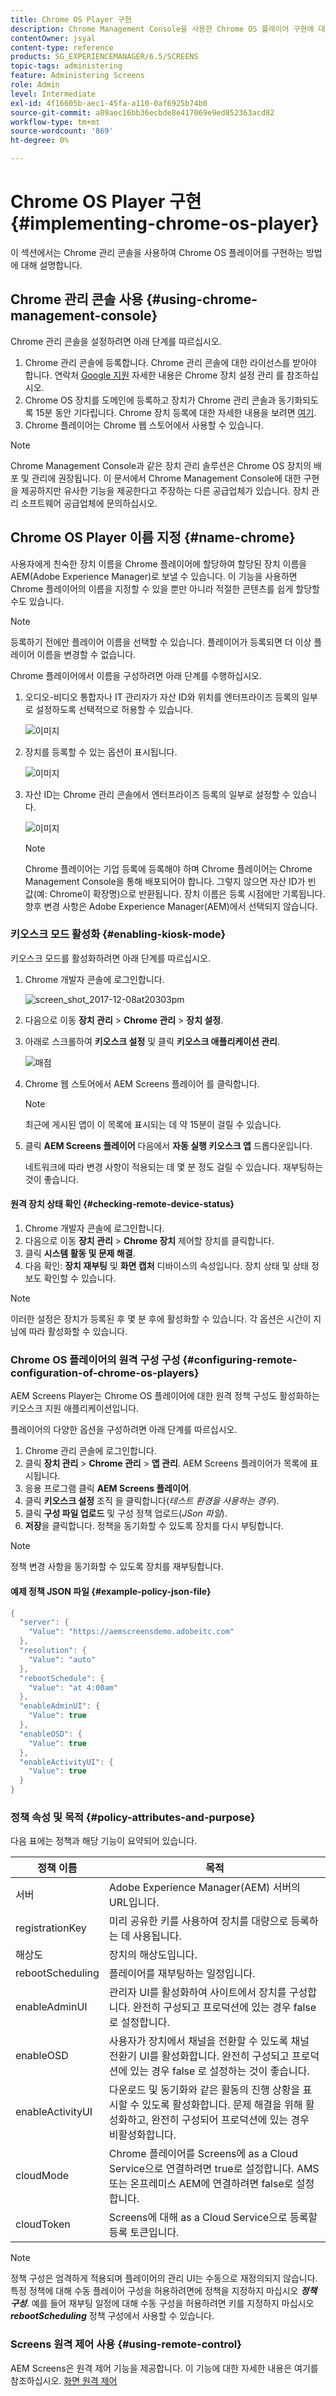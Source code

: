 ```yaml
---
title: Chrome OS Player 구현
description: Chrome Management Console을 사용한 Chrome OS 플레이어 구현에 대해 알아봅니다.
contentOwner: jsyal
content-type: reference
products: SG_EXPERIENCEMANAGER/6.5/SCREENS
topic-tags: administering
feature: Administering Screens
role: Admin
level: Intermediate
exl-id: 4f16605b-aec1-45fa-a110-0af6925b74b0
source-git-commit: a89aec16bb36ecbde8e417069e9ed852363acd82
workflow-type: tm+mt
source-wordcount: '869'
ht-degree: 0%

---
```


# Chrome OS Player 구현 {#implementing-chrome-os-player}

이 섹션에서는 Chrome 관리 콘솔을 사용하여 Chrome OS 플레이어를 구현하는 방법에 대해 설명합니다.

## Chrome 관리 콘솔 사용 {#using-chrome-management-console}

Chrome 관리 콘솔을 설정하려면 아래 단계를 따르십시오.

1. Chrome 관리 콘솔에 등록합니다. Chrome 관리 콘솔에 대한 라이선스를 받아야 합니다. 연락처 [Google 지원](https://support.google.com/chrome/a/answer/1375678?hl=en&amp;ref_topic=2935995) 자세한 내용은 Chrome 장치 설정 관리 를 참조하십시오.
1. Chrome OS 장치를 도메인에 등록하고 장치가 Chrome 관리 콘솔과 동기화되도록 15분 동안 기다립니다. Chrome 장치 등록에 대한 자세한 내용을 보려면 [여기](https://support.google.com/chrome/a/answer/1360534?hl=en).
1. Chrome 플레이어는 Chrome 웹 스토어에서 사용할 수 있습니다.

>[!NOTE]
>
>Chrome Management Console과 같은 장치 관리 솔루션은 Chrome OS 장치의 배포 및 관리에 권장됩니다. 이 문서에서 Chrome Management Console에 대한 구현을 제공하지만 유사한 기능을 제공한다고 주장하는 다른 공급업체가 있습니다. 장치 관리 소프트웨어 공급업체에 문의하십시오.

## Chrome OS Player 이름 지정 {#name-chrome}

사용자에게 친숙한 장치 이름을 Chrome 플레이어에 할당하여 할당된 장치 이름을 AEM(Adobe Experience Manager)로 보낼 수 있습니다. 이 기능을 사용하면 Chrome 플레이어의 이름을 지정할 수 있을 뿐만 아니라 적절한 콘텐츠를 쉽게 할당할 수도 있습니다.

>[!NOTE]
>등록하기 전에만 플레이어 이름을 선택할 수 있습니다. 플레이어가 등록되면 더 이상 플레이어 이름을 변경할 수 없습니다.

Chrome 플레이어에서 이름을 구성하려면 아래 단계를 수행하십시오.

1. 오디오-비디오 통합자나 IT 관리자가 자산 ID와 위치를 엔터프라이즈 등록의 일부로 설정하도록 선택적으로 허용할 수 있습니다.

   ![이미지](/help/user-guide/assets/chrome-device/chrome1.png)

1. 장치를 등록할 수 있는 옵션이 표시됩니다.

   ![이미지](/help/user-guide/assets/chrome-device/chrome2.jpg)

1. 자산 ID는 Chrome 관리 콘솔에서 엔터프라이즈 등록의 일부로 설정할 수 있습니다.

   ![이미지](/help/user-guide/assets/chrome-device/chrome3.png)

   >[!NOTE]
   >Chrome 플레이어는 기업 등록에 등록해야 하며 Chrome 플레이어는 Chrome Management Console을 통해 배포되어야 합니다. 그렇지 않으면 자산 ID가 빈 값(예: Chrome이 확장명)으로 반환됩니다. 장치 이름은 등록 시점에만 기록됩니다. 향후 변경 사항은 Adobe Experience Manager(AEM)에서 선택되지 않습니다.

### 키오스크 모드 활성화 {#enabling-kiosk-mode}

키오스크 모드를 활성화하려면 아래 단계를 따르십시오.

1. Chrome 개발자 콘솔에 로그인합니다.

   ![screen_shot_2017-12-08at20303pm](assets/screen_shot_2017-12-08at20303pm.png)

1. 다음으로 이동 **장치 관리** > **Chrome 관리** > **장치 설정**.
1. 아래로 스크롤하여 **키오스크 설정** 및 클릭 **키오스크 애플리케이션 관리**.

   ![매점](assets/kiosk.png)

1. Chrome 웹 스토어에서 AEM Screens 플레이어 를 클릭합니다.

   >[!NOTE]
   >
   >최근에 게시된 앱이 이 목록에 표시되는 데 약 15분이 걸릴 수 있습니다.

1. 클릭 **AEM Screens 플레이어** 다음에서 **자동 실행 키오스크 앱** 드롭다운입니다.

   네트워크에 따라 변경 사항이 적용되는 데 몇 분 정도 걸릴 수 있습니다. 재부팅하는 것이 좋습니다.

#### 원격 장치 상태 확인 {#checking-remote-device-status}

1. Chrome 개발자 콘솔에 로그인합니다.
1. 다음으로 이동 **장치 관리** > **Chrome 장치** 제어할 장치를 클릭합니다.
1. 클릭 **시스템 활동 및 문제 해결**.
1. 다음 확인: **장치 재부팅** 및 **화면 캡처** 디바이스의 속성입니다. 장치 상태 및 상태 정보도 확인할 수 있습니다.

>[!NOTE]
>
>이러한 설정은 장치가 등록된 후 몇 분 후에 활성화할 수 있습니다. 각 옵션은 시간이 지남에 따라 활성화할 수 있습니다.

### Chrome OS 플레이어의 원격 구성 구성 {#configuring-remote-configuration-of-chrome-os-players}

AEM Screens Player는 Chrome OS 플레이어에 대한 원격 정책 구성도 활성화하는 키오스크 지원 애플리케이션입니다.

플레이어의 다양한 옵션을 구성하려면 아래 단계를 따르십시오.

1. Chrome 관리 콘솔에 로그인합니다.
1. 클릭 **장치 관리** > **Chrome 관리** > **앱 관리**. AEM Screens 플레이어가 목록에 표시됩니다.
1. 응용 프로그램 클릭 **AEM Screens 플레이어**.
1. 클릭 **키오스크 설정** 조직 을 클릭합니다(*테스트 환경을 사용하는 경우*).
1. 클릭 **구성 파일 업로드** 및 구성 정책 업로드(*JSon 파일*).
1. **저장**&#x200B;을 클릭합니다. 정책을 동기화할 수 있도록 장치를 다시 부팅합니다.

>[!NOTE]
>
>정책 변경 사항을 동기화할 수 있도록 장치를 재부팅합니다.

#### 예제 정책 JSON 파일 {#example-policy-json-file}

```java
{
  "server": {
    "Value": "https://aemscreensdemo.adobeitc.com"
  },
  "resolution": {
    "Value": "auto"
  },
  "rebootSchedule": {
    "Value": "at 4:00am"
  },
  "enableAdminUI": {
    "Value": true
  },
  "enableOSD": {
    "Value": true
  },
  "enableActivityUI": {
    "Value": true
  }
}
```

### 정책 속성 및 목적 {#policy-attributes-and-purpose}

다음 표에는 정책과 해당 기능이 요약되어 있습니다.

| **정책 이름** | **목적** |
|---|---|
| 서버 | Adobe Experience Manager(AEM) 서버의 URL입니다. |
| registrationKey | 미리 공유한 키를 사용하여 장치를 대량으로 등록하는 데 사용됩니다. |
| 해상도 | 장치의 해상도입니다. |
| rebootScheduling | 플레이어를 재부팅하는 일정입니다. |
| enableAdminUI | 관리자 UI를 활성화하여 사이트에서 장치를 구성합니다. 완전히 구성되고 프로덕션에 있는 경우 false 로 설정합니다. |
| enableOSD | 사용자가 장치에서 채널을 전환할 수 있도록 채널 전환기 UI를 활성화합니다. 완전히 구성되고 프로덕션에 있는 경우 false 로 설정하는 것이 좋습니다. |
| enableActivityUI | 다운로드 및 동기화와 같은 활동의 진행 상황을 표시할 수 있도록 활성화합니다. 문제 해결을 위해 활성화하고, 완전히 구성되어 프로덕션에 있는 경우 비활성화합니다. |
| cloudMode | Chrome 플레이어를 Screens에 as a Cloud Service으로 연결하려면 true로 설정합니다. AMS 또는 온프레미스 AEM에 연결하려면 false로 설정합니다. |
| cloudToken | Screens에 대해 as a Cloud Service으로 등록할 등록 토큰입니다. |

>[!NOTE]
>
>정책 구성은 엄격하게 적용되며 플레이어의 관리 UI는 수동으로 재정의되지 않습니다. 특정 정책에 대해 수동 플레이어 구성을 허용하려면에 정책을 지정하지 마십시오 ***정책 구성***. 예를 들어 재부팅 일정에 대해 수동 구성을 허용하려면 키를 지정하지 마십시오 ***rebootScheduling*** 정책 구성에서 사용할 수 있습니다.

### Screens 원격 제어 사용 {#using-remote-control}

AEM Screens은 원격 제어 기능을 제공합니다. 이 기능에 대한 자세한 내용은 여기를 참조하십시오. [화면 원격 제어](implementing-remote-control.md)
